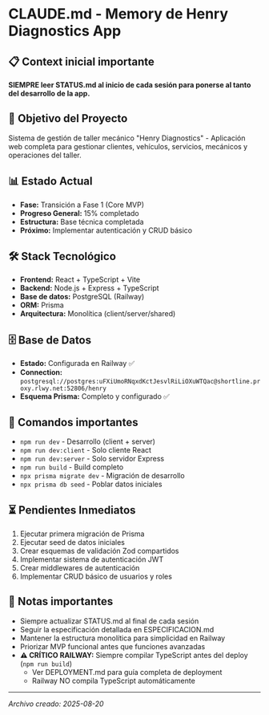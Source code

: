 # CLAUDE.md - Memory de Henry Diagnostics App

## 📋 Context inicial importante
**SIEMPRE leer STATUS.md al inicio de cada sesión para ponerse al tanto del desarrollo de la app.**

## 🎯 Objetivo del Proyecto
Sistema de gestión de taller mecánico "Henry Diagnostics" - Aplicación web completa para gestionar clientes, vehículos, servicios, mecánicos y operaciones del taller.

## 📊 Estado Actual
- **Fase:** Transición a Fase 1 (Core MVP)
- **Progreso General:** 15% completado
- **Estructura:** Base técnica completada
- **Próximo:** Implementar autenticación y CRUD básico

## 🛠️ Stack Tecnológico
- **Frontend:** React + TypeScript + Vite
- **Backend:** Node.js + Express + TypeScript
- **Base de datos:** PostgreSQL (Railway)
- **ORM:** Prisma
- **Arquitectura:** Monolítica (client/server/shared)

## 🗄️ Base de Datos
- **Estado:** Configurada en Railway ✅
- **Connection:** `postgresql://postgres:uFXiUmoRNqxdKctJesvlRiLiOXuWTQac@shortline.proxy.rlwy.net:52806/henry`
- **Esquema Prisma:** Completo y configurado ✅

## 🚀 Comandos importantes
- `npm run dev` - Desarrollo (client + server)
- `npm run dev:client` - Solo cliente React
- `npm run dev:server` - Solo servidor Express
- `npm run build` - Build completo
- `npx prisma migrate dev` - Migración de desarrollo
- `npx prisma db seed` - Poblar datos iniciales

## ⏳ Pendientes Inmediatos
1. Ejecutar primera migración de Prisma
2. Ejecutar seed de datos iniciales
3. Crear esquemas de validación Zod compartidos
4. Implementar sistema de autenticación JWT
5. Crear middlewares de autenticación
6. Implementar CRUD básico de usuarios y roles

## 📝 Notas importantes
- Siempre actualizar STATUS.md al final de cada sesión
- Seguir la especificación detallada en ESPECIFICACION.md
- Mantener la estructura monolítica para simplicidad en Railway
- Priorizar MVP funcional antes que funciones avanzadas
- **⚠️ CRÍTICO RAILWAY:** Siempre compilar TypeScript antes del deploy (`npm run build`)
  - Ver DEPLOYMENT.md para guía completa de deployment
  - Railway NO compila TypeScript automáticamente

---
*Archivo creado: 2025-08-20*